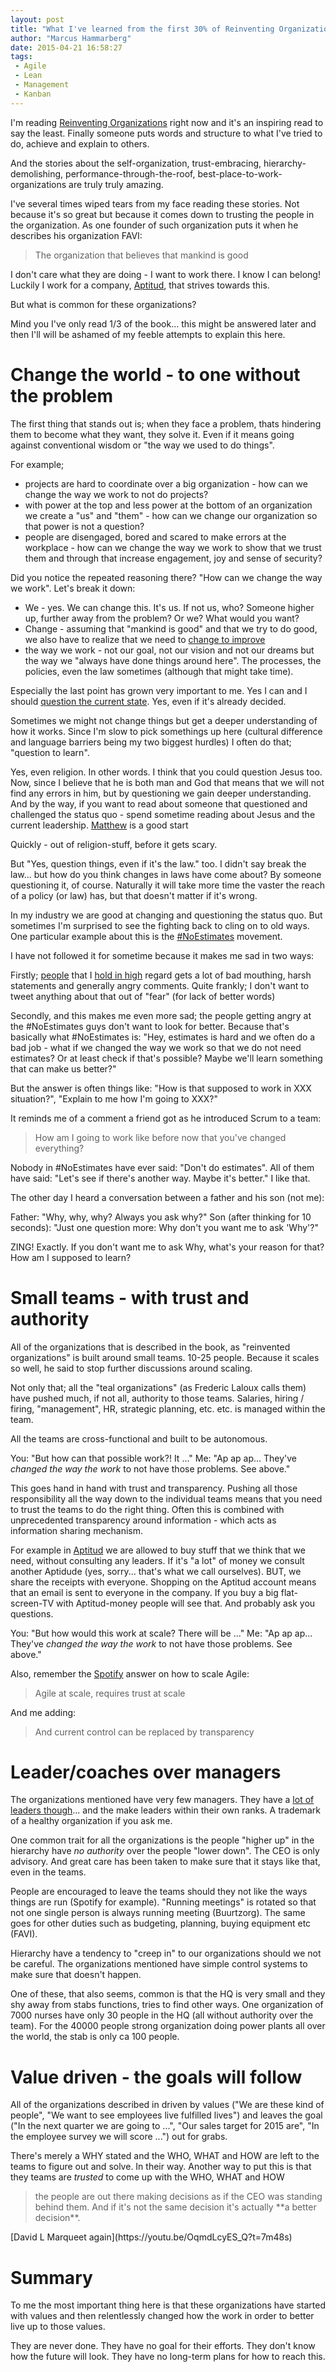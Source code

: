 ```yaml
---
layout: post
title: "What I've learned from the first 30% of Reinventing Organizations"
author: "Marcus Hammarberg"
date: 2015-04-21 16:58:27
tags:
 - Agile
 - Lean
 - Management
 - Kanban
---
```


I'm reading [Reinventing Organizations](www.amazon.com/Reinventing-Organizations-Frederic-Laloux/dp/2960133501) right now and it's an inspiring read to say the least. Finally someone puts words and structure to what I've tried to do, achieve and explain to others.

And the stories about the self-organization, trust-embracing, hierarchy-demolishing, performance-through-the-roof, best-place-to-work-organizations are truly truly amazing.

I've several times wiped tears from my face reading these stories. Not because it's so great but because it comes down to trusting the people in the organization. As one founder of such organization puts it when he describes his organization FAVI:

<blockquote>The organization that believes that mankind is good</blockquote>

I don't care what they are doing - I want to work there. I know I can belong! Luckily I work for a company, [Aptitud](http://aptitud.se), that strives towards this.

But what is common for these organizations?

Mind you I've only read 1/3 of the book... this might be answered later and then I'll will be ashamed of my feeble attempts to explain this here.

<a name='more'></a>

# Change the world - to one without the problem
The first thing that stands out is; when they face a problem, thats hindering them to become what they want, they solve it. Even if it means going against conventional wisdom or "the way we used to do things".

For example;

* projects are hard to coordinate over a big organization - how can we change the way we work to not do projects?
* with power at the top and less power at the bottom of an organization we create a "us" and "them" - how can we change our organization so that power is not a question?
* people are disengaged, bored and scared to make errors at the workplace - how can we change the way we work to show that we trust them and through that increase engagement, joy and sense of security?

Did you notice the repeated reasoning there? "How can we change the way we work". Let's break it down:

* We - yes. We can change this. It's us. If not us, who? Someone higher up, further away from the problem? Or we? What would you want?
* Change - assuming that "mankind is good" and that we try to do good, we also have to realize that we need to [change to improve](/2015/01/improving-means-changing.html)
* the way we work - not our goal, not our vision and not our dreams but the way we "always have done things around here". The processes, the policies, even the law sometimes (although that might take time).

Especially the last point has grown very important to me. Yes I can and I should [question the current state](/2015/04/please-question-the-process.html). Yes, even if it's already decided.

Sometimes we might not change things but get a deeper understanding of how it works. Since I'm slow to pick somethings up here (cultural difference and language barriers being my two biggest hurdles) I often do that; "question to learn".

Yes, even religion. In other words. I think that you could question Jesus too. Now, since I believe that he is both man and God that means that we will not find any errors in him, but by questioning we gain deeper understanding. And by the way, if you want to read about someone that questioned and challenged the status quo - spend sometime reading about Jesus and the current leadership. [Matthew](https://www.biblegateway.com/passage/?search=Matthew+1&version=NIV) is a good start

Quickly - out of religion-stuff, before it gets scary.

But "Yes, question things, even if it's the law." too. I didn't say break the law... but how do you think changes in laws have come about? By someone questioning it, of course. Naturally it will take more time the vaster the reach of a policy (or law) has, but that doesn't matter if it's wrong.

In my industry we are good at changing and questioning the status quo. But sometimes I'm surprised to see the fighting back to cling on to old ways. One particular example about this is the [#NoEstimates](https://twitter.com/hashtag/NoEstimates?src=hash) movement.

I have not followed it for sometime because it makes me sad in two ways:

Firstly; [people](https://twitter.com/woodyzuill) that I [hold in high](https://twitter.com/duarte_vasco) regard gets a lot of bad mouthing, harsh statements and generally angry comments. Quite frankly; I don't want to tweet anything about that out of "fear" (for lack of better words)

Secondly, and this makes me even more sad; the people getting angry at the #NoEstimates guys don't want to look for better. Because that's basically what #NoEstimates is: "Hey, estimates is hard and we often do a bad job - what if we changed the way we work so that we do not need estimates? Or at least check if that's possible? Maybe we'll learn something that can make us better?"

But the answer is often things like: "How is that supposed to work in XXX situation?", "Explain to me how I'm going to XXX?"

It reminds me of a comment a friend got as he introduced Scrum to a team:

<blockquote>How am I going to work like before now that you've changed everything?</blockquote>

Nobody in #NoEstimates have ever said: "Don't do estimates". All of them have said: "Let's see if there's another way. Maybe it's better."
I like that.

The other day I heard a conversation between a father and his son (not me):

Father: "Why, why, why? Always you ask why?"
Son (after thinking for 10 seconds): "Just one question more: Why don't you want me to ask 'Why'?"

ZING! Exactly. If you don't want me to ask Why, what's your reason for that? How am I supposed to learn?

# Small teams - with trust and authority
All of the organizations that is described in the book, as "reinvented organizations" is built around small teams. 10-25 people. Because it scales so well, he said to stop further discussions around scaling.

Not only that; all the "teal organizations" (as Frederic Laloux calls them) have pushed much, if not all, authority to those teams. Salaries, hiring / firing, "management", HR, strategic planning, etc. etc. is managed within the team.

All the teams are cross-functional and built to be autonomous.

You: "But how can that possible work?! It ..."
Me: "Ap ap ap... They've *changed the way the work* to not have those problems. See above."

This goes hand in hand with trust and transparency. Pushing all those responsibility all the way down to the individual teams means that you need to trust the teams to do the right thing. Often this is combined with unprecedented transparency around information - which acts as information sharing mechanism.

For example in [Aptitud](http://www.aptitud.se) we are allowed to buy stuff that we think that we need, without consulting any leaders. If it's "a lot" of money we consult another Aptidude (yes, sorry... that's what we call ourselves). BUT, we share the receipts with everyone. Shopping on the Aptitud account means that an email is sent to everyone in the company. If you buy a big flat-screen-TV with Aptitud-money people will see that. And probably ask you questions.

You: "But how would this work at scale? There will be ..."
Me: "Ap ap ap... They've *changed the way the work* to not have those problems. See above."

Also, remember the [Spotify](http://www.spotify.com) answer on how to scale Agile:

<blockquote>Agile at scale, requires trust at scale</blockquote>

And me adding:

<blockquote>And current control can be replaced by transparency</blockquote>

# Leader/coaches over managers
The organizations mentioned have very few managers. They have a [lot of leaders though](http://www.marcusoft.net/2015/01/leadership---not-management.html)... and the make leaders within their own ranks. A trademark of a healthy organization if you ask me.

One common trait for all the organizations is the people "higher up" in the hierarchy have *no authority* over the people "lower down". The CEO is only advisory. And great care has been taken to make sure that it stays like that, even in the teams.

People are encouraged to leave the teams should they not like the ways things are run (Spotify for example). "Running meetings" is rotated so that not one single person is always running meeting (Buurtzorg). The same goes for other duties such as budgeting, planning, buying equipment etc (FAVI).

Hierarchy have a tendency to "creep in" to our organizations should we not be careful. The organizations mentioned have simple control systems to make sure that doesn't happen.

One of these, that also seems, common is that the HQ is very small and they shy away from stabs functions, tries to find other ways. One organization of 7000 nurses have only 30 people in the HQ (all without authority over the team). For the 40000 people strong organization doing power plants all over the world, the stab is only ca 100 people.

# Value driven - the goals will follow
All of the organizations described in driven by values ("We are these kind of people", "We want to see employees live fulfilled lives") and leaves the goal ("In the next quarter we are going to ...", "Our sales target for 2015 are", "In the employee survey we will score ...") out for grabs.

There's merely a WHY stated and the WHO, WHAT and HOW are left to the teams to figure out and solve. In their way. Another way to put this is that they teams are *trusted* to come up with the WHO, WHAT and HOW

<blockquote>the people are out there making decisions as if the CEO was standing behind them. And if it's not the same decision it's actually **a better decision**.</blockquote>
[David L Marqueet again](https://youtu.be/OqmdLcyES_Q?t=7m48s)

# Summary
To me the most important thing here is that these organizations have started with values and then relentlessly changed how the work in order to better live up to those values.

They are never done. They have no goal for their efforts. They don't know how the future will look. They have no long-term plans for how to reach this.